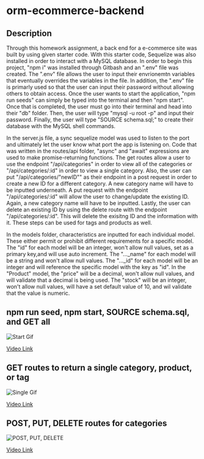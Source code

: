 # orm-ecommerce-backend

## Description
Through this homework assignment, a back end for a e-commerce site was built by using given starter code. With this starter code, Sequelize was also installed in order to interact with a MySQL database. In order to begin this project, "npm i" was installed through Gitbash and an ".env" file was created. The ".env" file allows the user to input their envrionemtn variables that eventually overrides the variables in the file. In addition, the ".env" file is primarly used so that the user can input their password without allowing others to obtain access. Once the user wants to start the application, "npm run seeds" can simply be typed into the terminal and then "npm start". Once that is completed, the user must go into their terminal and head into their "db" folder. Then, the user will type "mysql -u root -p" and input their password. Finally, the user will type "SOURCE schema.sql;" to create their database with the MySQL shell commands. 

In the server.js file, a sync sequelize model was used to listen to the port and ultimately let the user know what port the app is listening on. Code that was written in the routes/api folder, "async" and "await" expressions are used to make promise-returning functions. The get routes allow a user to use the endpoint "/api/categories" in order to view all of the categories or "/api/categories/:id" in order to view a single category. Also, the user can put "/api/categories/"newID"" as their endpoint in a post request in order to create a new ID for a different category. A new category name will have to be inputted underneath. A put request with the endpoint "/api/categories/:id" will allow the user to change/update the existing ID. Again, a new category name will have to be inputted. Lastly, the user can delete an existing ID by using the delete route with the endpoint "/api/categories/:id". This will delete the exisitng ID and the information with it. These steps can be used for tags and products as well. 

In the models folder, characteristics are inputted for each individual model. These either permit or prohibit different requirements for a specific model. The "id" for each model will be an integer, won't allow null values, set as a primary key,and will use auto increment. The "..._name" for each model will be a string and won't allow null values. The "..._id" for each model will be an integer and will reference the specific model with the key as "id". In the "Product" model, the "price" will be a decimal, won't allow null values, and will validate that a decimal is being used. The "stock" will be an integer, won't allow null values, will have a set default value of 10, and wil validate that the value is numeric. 

## npm run seed, npm start, SOURCE schema.sql, and GET all
![Start Gif](vids/orm-runseed-start-schema-all.gif)

[Video Link](vids/orm-runseed-start-schema-all.webm)

## GET routes to return a single category, product, or tag
![Single Gif](vids/orm-single.gif)

[Video Link](vids/orm-single.webm)

## POST, PUT, DELETE routes for categories
![POST, PUT, DELETE](vids/orm-post-put-delete.gif)

[Video Link](vids/orm-post-put-delete.webm)